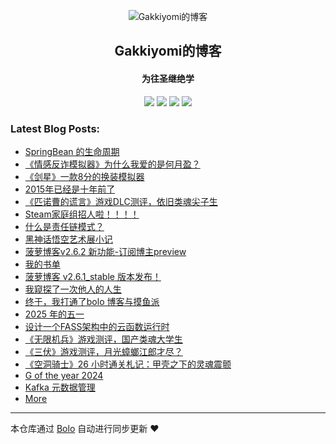 <p align="center"><img alt="Gakkiyomi的博客" src="https://file.fishpi.cn/2025/05/gakkiyomi-a0186963.png"></p><h2 align="center">
Gakkiyomi的博客
</h2>

<h4 align="center">为往圣继绝学</h4>
<p align="center"><a title="Gakkiyomi的博客" target="_blank" href="https://github.com/gakkiyomi/bolo-blog"><img src="https://img.shields.io/github/last-commit/gakkiyomi/bolo-blog.svg?style=flat-square&color=FF9900"></a>
<a title="GitHub repo size in bytes" target="_blank" href="https://github.com/gakkiyomi/bolo-blog"><img src="https://img.shields.io/github/repo-size/gakkiyomi/bolo-blog.svg?style=flat-square"></a>
<a title="Bolo Version" target="_blank" href="https://github.com/adlered/bolo-solo"><img src="https://img.shields.io/badge/bolo-v2.6.4 稳定版-f1e05a.svg?style=flat-square&color=blueviolet"></a>
<a title="Hits" target="_blank" href="https://github.com/88250/hits"><img src="https://hits.b3log.org/gakkiyomi/bolo-blog.svg"></a></p>

### Latest Blog Posts:

* [SpringBean 的生命周期](https://gakkiyomi.blog/articles/2025/07/07/1751879378671.html)
* [《情感反诈模拟器》为什么我爱的是何月盈？](https://gakkiyomi.blog/articles/2025/06/23/1750652741988.html)
* [《剑星》一款8分的换装模拟器](https://gakkiyomi.blog/articles/2025/06/20/1750420857169.html)
* [2015年已经是十年前了](https://gakkiyomi.blog/articles/2025/06/15/1749989246676.html)
* [《匹诺曹的谎言》游戏DLC测评，依旧类魂尖子生](https://gakkiyomi.blog/articles/2025/06/10/1749549418487.html)
* [Steam家庭组招人啦！！！！](https://gakkiyomi.blog/articles/2025/06/03/1748922776811.html)
* [什么是责任链模式？](https://gakkiyomi.blog/articles/2025/06/02/1748855216822.html)
* [黑神话悟空艺术展小记](https://gakkiyomi.blog/articles/2025/05/31/1748691385877.html)
* [菠萝博客v2.6.2 新功能-订阅博主preview](https://gakkiyomi.blog/articles/2025/05/24/1748089282049.html)
* [我的书单](https://gakkiyomi.blog/books)
* [菠萝博客 v2.6.1_stable 版本发布！](https://gakkiyomi.blog/articles/2025/05/17/1747451410051.html)
* [我窥探了一次他人的人生](https://gakkiyomi.blog/articles/2025/05/14/1747217650690.html)
* [终于，我打通了bolo 博客与摸鱼派](https://gakkiyomi.blog/articles/2025/05/10/1746880638954.html)
* [2025 年的五一](https://gakkiyomi.blog/articles/2025/05/05/1746450734691.html)
* [设计一个FASS架构中的云函数运行时](https://gakkiyomi.blog/articles/2025/05/05/1746447839535.html)
* [《无限机兵》游戏测评，国产类魂大学生](https://gakkiyomi.blog/articles/2025/03/30/1743331681769.html)
* [《三伏》游戏测评，月光蟑螂江郎才尽？](https://gakkiyomi.blog/articles/2025/03/26/1742956490103.html)
* [《空洞骑士》26 小时通关札记：甲壳之下的灵魂震颤](https://gakkiyomi.blog/articles/2025/03/17/1742199653297.html)
* [G of the year 2024](https://gakkiyomi.blog/summary2024)
* [Kafka 元数据管理](https://gakkiyomi.blog/articles/2024/10/31/1730361467797.html)
* [More](https://gakkiyomi.blog)



---

本仓库通过 [Bolo](https://github.com/bolo-blog/bolo-solo) 自动进行同步更新 ❤️ 